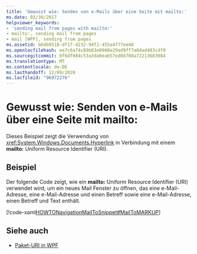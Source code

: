 ```yaml
---
title: 'Gewusst wie: Senden von e-Mails über eine Seite mit mailto:'
ms.date: 03/30/2017
helpviewer_keywords:
- 'sending mail from pages with mailto:'
- mailto:, sending mail from pages
- mail [WPF], sending from pages
ms.assetid: b64b9518-df17-4232-94f2-455a4f77ee48
ms.openlocfilehash: ee7c6a74c89b83e8960e29ad9ff7a8dad483c4f0
ms.sourcegitcommit: 9f6df084c53a3da0ea657ed0d708a72213683084
ms.translationtype: MT
ms.contentlocale: de-DE
ms.lasthandoff: 12/09/2020
ms.locfileid: "96972276"
---
```

# <a name="how-to-use-mailto-to-send-mail-from-a-page"></a>Gewusst wie: Senden von e-Mails über eine Seite mit mailto:
Dieses Beispiel zeigt die Verwendung von <xref:System.Windows.Documents.Hyperlink> in Verbindung mit einem **mailto:** Uniform Resource Identifier (URI).  
  
## <a name="example"></a>Beispiel  
 Der folgende Code zeigt, wie ein **mailto:** Uniform Resource Identifier (URI) verwendet wird, um ein neues Mail Fenster zu öffnen, das eine e-Mail-Adresse, eine e-Mail-Adresse und einen Betreff sowie eine e-Mail-Adresse, einen Betreff und Text enthält.  
  
 [!code-xaml[HOWTONavigationMailToSnippet#MailToMARKUP](~/samples/snippets/csharp/VS_Snippets_Wpf/HOWTONavigationMailToSnippet/CS/HomePage.xaml#mailtomarkup)]  
  
## <a name="see-also"></a>Siehe auch

- [Paket-URI in WPF](pack-uris-in-wpf.md)
